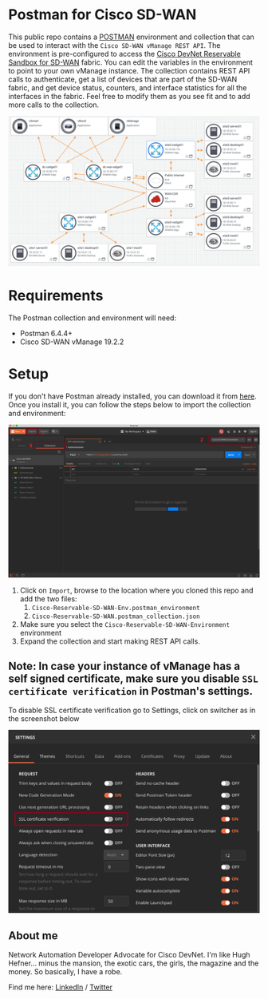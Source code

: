 # Postman for Cisco SD-WAN

This public repo contains a [POSTMAN](https://getpostman.com) environment and collection that can be used to interact with the `Cisco SD-WAN vManage REST API`. The environment is pre-configured to access the [Cisco DevNet Reservable Sandbox for SD-WAN](https://devnetsandbox.cisco.com/RM/Diagram/Index/c9679e49-6751-4f43-9bb4-9d7ee162b069?diagramType=Topology) fabric. You can edit the variables in the environment to point to your own vManage instance. The collection contains REST API calls to authenticate, get a list of devices that are part of the SD-WAN fabric, and get device status, counters, and interface statistics for all the interfaces in the fabric. Feel free to modify them as you see fit and to add more calls to the collection.

![Sandbox Image](./sdwan_sandbox.png)

# Requirements

The Postman collection and environment will need:
* Postman 6.4.4+
* Cisco SD-WAN vManage 19.2.2

# Setup

If you don't have Postman already installed, you can download it from [here](https://getpostman.com). Once you install it, you can follow the steps below to import the collection and environment:

![Postman Image](./postman.png)

1. Click on `Import`, browse to the location where you cloned this repo and add the two files:
    1. `Cisco-Reservable-SD-WAN-Env.postman_environment`
    2. `Cisco-Reservable-SD-WAN.postman_collection.json`
2. Make sure you select the `Cisco-Reservable-SD-WAN-Environment` environment
3. Expand the collection and start making REST API calls.

## Note: In case your instance of vManage has a self signed certificate, make sure you disable `SSL certificate verification` in Postman's settings.

To disable SSL certificate verification go to Settings, click on switcher as in the screenshot below

![SSL certificate verification](./postman_ssl_verification.png)


## About me

Network Automation Developer Advocate for Cisco DevNet.
I'm like Hugh Hefner... minus the mansion, the exotic cars, the girls, the magazine and the money. So basically, I have a robe.

Find me here: [LinkedIn](https://www.linkedin.com/in/stuarteclark/) / [Twitter](https://twitter.com/bigevilbeard)
